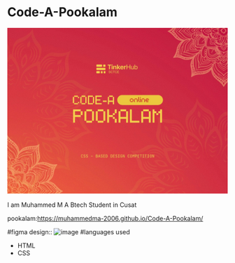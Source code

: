 # Code-A-Pookalam
![Banner](https://raw.githubusercontent.com/tinkerhubsct26-max/tinkerhubsct26-max/main/assets/IMG-20250829-WA0002.jpg)

 I am Muhammed M A
 Btech Student in Cusat
 
 pookalam:https://muhammedma-2006.github.io/Code-A-Pookalam/

 
 #figma design::
 <img width="679" height="536" alt="image" src="https://github.com/user-attachments/assets/4dbfaf26-9f36-4f0a-818c-74b9379db218" />
#languages used
* HTML
* CSS
